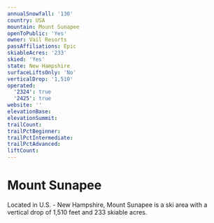 ```yaml
---
annualSnowfall: '130'
country: USA
mountain: Mount Sunapee
openToPublic: 'Yes'
owner: Vail Resorts
passAffiliations: Epic
skiableAcres: '233'
skied: 'Yes'
state: New Hampshire
surfaceLiftsOnly: 'No'
verticalDrop: '1,510'
operated:
  '2324': true
  '2425': true
website: ''
elevationBase:
elevationSummit:
trailCount:
trailPctBeginner:
trailPctIntermediate:
trailPctAdvanced:
liftCount:
---
```



# Mount Sunapee

Located in U.S. - New Hampshire, Mount Sunapee is a ski area with a vertical drop of 1,510 feet and 233 skiable acres.
